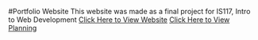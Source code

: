 #Portfolio Website
This website was made as a final project for IS117, Intro to Web Development
[Click Here to View Website](https://leslietepale.github.io/PortfolioWebsite/)
[Click Here to View Planning](https://www.figma.com/file/mNlr4zOl44DrM3laUZ9QhR/Portfolio?node-id=0%3A1)